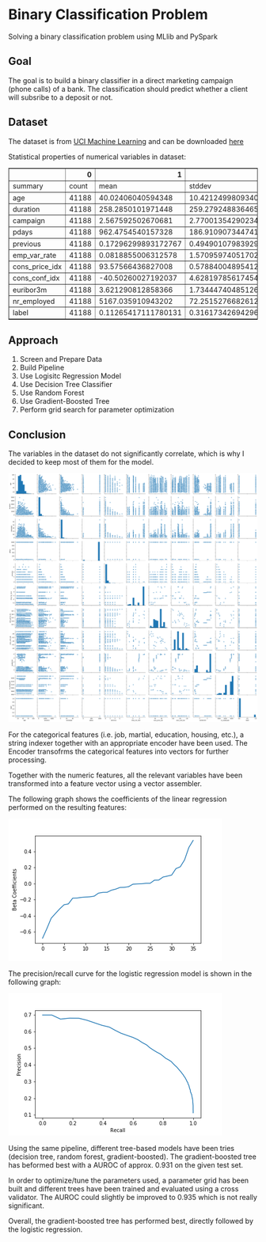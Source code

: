 # Binary Classification Problem
Solving a binary classification problem using MLlib and PySpark

## Goal
The goal is to build a binary classifier in a direct marketing campaign (phone calls) of a bank. The classification should predict whether a client will subsribe to a deposit or not. 

## Dataset
The dataset is from [UCI Machine Learning](http://archive.ics.uci.edu/ml/index.php) and can be downloaded [here](https://raw.githubusercontent.com/madmashup/targeted-marketing-predictive-engine/master/banking.csv)

Statistical properties of numerical variables in dataset:

<table border="1" class="dataframe">
  <thead>
    <tr style="text-align: right;">
      <th></th>
      <th>0</th>
      <th>1</th>
      <th>2</th>
      <th>3</th>
      <th>4</th>
    </tr>
  </thead>
  <tbody>
    <tr>
      <td>summary</td>
      <td>count</td>
      <td>mean</td>
      <td>stddev</td>
      <td>min</td>
      <td>max</td>
    </tr>
    <tr>
      <td>age</td>
      <td>41188</td>
      <td>40.02406040594348</td>
      <td>10.421249980934071</td>
      <td>17</td>
      <td>98</td>
    </tr>
    <tr>
      <td>duration</td>
      <td>41188</td>
      <td>258.2850101971448</td>
      <td>259.2792488364657</td>
      <td>0</td>
      <td>4918</td>
    </tr>
    <tr>
      <td>campaign</td>
      <td>41188</td>
      <td>2.567592502670681</td>
      <td>2.7700135429023445</td>
      <td>1</td>
      <td>56</td>
    </tr>
    <tr>
      <td>pdays</td>
      <td>41188</td>
      <td>962.4754540157328</td>
      <td>186.91090734474153</td>
      <td>0</td>
      <td>999</td>
    </tr>
    <tr>
      <td>previous</td>
      <td>41188</td>
      <td>0.17296299893172767</td>
      <td>0.49490107983929027</td>
      <td>0</td>
      <td>7</td>
    </tr>
    <tr>
      <td>emp_var_rate</td>
      <td>41188</td>
      <td>0.0818855006312578</td>
      <td>1.5709597405170233</td>
      <td>-3.4</td>
      <td>1.4</td>
    </tr>
    <tr>
      <td>cons_price_idx</td>
      <td>41188</td>
      <td>93.57566436827008</td>
      <td>0.5788400489541244</td>
      <td>92.201</td>
      <td>94.767</td>
    </tr>
    <tr>
      <td>cons_conf_idx</td>
      <td>41188</td>
      <td>-40.50260027192037</td>
      <td>4.628197856174547</td>
      <td>-50.8</td>
      <td>-26.9</td>
    </tr>
    <tr>
      <td>euribor3m</td>
      <td>41188</td>
      <td>3.621290812858366</td>
      <td>1.734447404851269</td>
      <td>0.634</td>
      <td>5.045</td>
    </tr>
    <tr>
      <td>nr_employed</td>
      <td>41188</td>
      <td>5167.035910943202</td>
      <td>72.25152766826123</td>
      <td>4963.6</td>
      <td>5228.1</td>
    </tr>
    <tr>
      <td>label</td>
      <td>41188</td>
      <td>0.11265417111780131</td>
      <td>0.3161734269429653</td>
      <td>0</td>
      <td>1</td>
    </tr>
  </tbody>
</table>
</div>


## Approach
1. Screen and Prepare Data
2. Build Pipeline
3. Use Logisitc Regression Model
4. Use Decision Tree Classifier
5. Use Random Forest
6. Use Gradient-Boosted Tree
7. Perform grid search for parameter optimization

## Conclusion

The variables in the dataset do not significantly correlate, which is why I decided to keep most of them for the model. 

![png](out/correlations.png)

For the categorical features (i.e. job, martial, education, housing, etc.), a string indexer together with an appropriate encoder have been used. The Encoder transofrms the categorical features into vectors for further processing. 

Together with the numeric features, all the relevant variables have been transformed into a feature vector using a vector assembler. 

The following graph shows the coefficients of the linear regression performed on the resulting features:

![png](out/coefficients.png)

The precision/recall curve for the logistic regression model is shown in the following graph:

![png](out/precision_recall.png)

Using the same pipeline, different tree-based models have been tries (decision tree, random forest, gradient-boosted). The gradient-boosted tree has beformed best with a AUROC of approx. 0.931 on the given test set. 

In order to optimize/tune the parameters used, a parameter grid has been built and different trees have been trained and evaluated using a cross validator. 
The AUROC could slightly be improved to 0.935 which is not really significant. 

Overall, the gradient-boosted tree has performed best, directly followed by the logistic regression.

